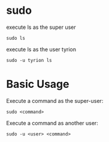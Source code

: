 # sudo

execute ls as the super user

    sudo ls

execute ls as the user tyrion

    sudo -u tyrion ls



# Basic Usage

Execute a command as the super-user:

    sudo <command>

Execute a command as another user:

    sudo -u <user> <command>


